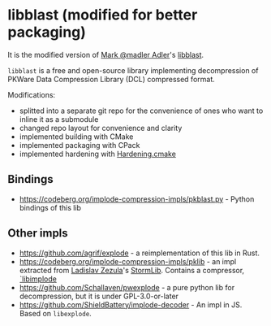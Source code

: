 libblast (modified for better packaging)
========

It is the modified version of [Mark @madler Adler](https://github.com/madler)'s [libblast](https://github.com/madler/zlib/tree/master/contrib/blast).

`libblast` is a free and open-source library implementing decompression of PKWare Data Compression Library (DCL) compressed format.

Modifications:

* splitted into a separate git repo for the convenience of ones who want to inline it as a submodule
* changed repo layout for convenience and clarity
* implemented building with CMake
* implemented packaging with CPack
* implemented hardening with [Hardening.cmake](https://codeberg.org/KOLANICH-libs/Hardening.cmake)


Bindings
--------
* https://codeberg.org/implode-compression-impls/pkblast.py - Python bindings of this lib


Other impls
-----------

* https://github.com/agrif/explode - a reimplementation of this lib in Rust.
* https://codeberg.org/implode-compression-impls/pklib - an impl extracted from [Ladislav Zezula](https://github.com/ladislav-zezula)'s [StormLib](https://github.com/ladislav-zezula/StormLib). Contains a compressor, [`libimplode](https://github.com/implode-compression-impls/pklib/tree/master/src/implode)
* https://github.com/Schallaven/pwexplode - a pure python lib for decompression, but it is under GPL-3.0-or-later
* https://github.com/ShieldBattery/implode-decoder - An impl in JS. Based on `libexplode`.
